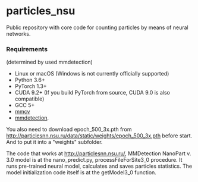 # particles_nsu
Public repository with core code for counting particles by means of neural networks.

### Requirements
(determined by used mmdetection)

- Linux or macOS (Windows is not currently officially supported)
- Python 3.6+
- PyTorch 1.3+
- CUDA 9.2+ (If you build PyTorch from source, CUDA 9.0 is also compatible)
- GCC 5+
- [mmcv](https://github.com/open-mmlab/mmcv)
- [mmdetection](https://github.com/open-mmlab/mmdetection).

You also need to download epoch_500_3x.pth from http://particlesnn.nsu.ru/data/static/weights/epoch_500_3x.pth before start. And to put it into a "weights" subfolder.

The code that works at http://particlesnn.nsu.ru/, MMDetection NanoPart v. 3.0 model is at the nano_predict.py, processFileForSite3_0 procedure. It runs pre-trained neural model, calculates and saves particles statistics. The model initialization code itself is at the getModel3_0 function.
